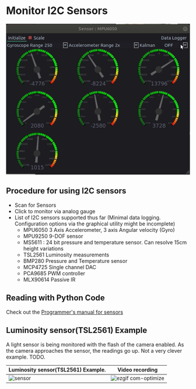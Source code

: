 # Monitor I2C Sensors

![Screenshot](images/mpu6050.gif?raw=true "6 DOF inertial measurement unit MPU6050")

## Procedure for using I2C sensors

- Scan for Sensors
- Click to monitor via analog gauge
- List of I2C sensors supported thus far (Minimal data logging. Configuration options via the graphical utility might be incomplete)
	- MPU6050 3 Axis Accelerometer, 3 axis Angular velocity (Gyro)
	- MPU9250 9-DOF sensor
	- MS5611 : 24 bit pressure and temperature sensor. Can resolve 15cm height variations
	- TSL2561 Luminosity measurements
	- BMP280 Pressure and Temperature sensor
	- MCP4725 Single channel DAC
	- PCA9685 PWM controller
	- MLX90614 Passive IR

## Reading with Python Code
Check out the [Programmer's manual for sensors](../programming/i2c)

## Luminosity sensor(TSL2561) Example

A light sensor is being monitored with the flash of the camera enabled. As the camera approaches the sensor,
the readings go up. Not a very clever example. TODO.

Luminosity sensor(TSL2561) Example. | Video recording
---|---
![sensor](https://user-images.githubusercontent.com/19327143/52988950-5c64f580-3427-11e9-8516-d6708ef2532b.gif) | ![ezgif com-optimize](https://user-images.githubusercontent.com/19327143/52989158-2bd18b80-3428-11e9-9b26-21f21f8fe99a.gif)

